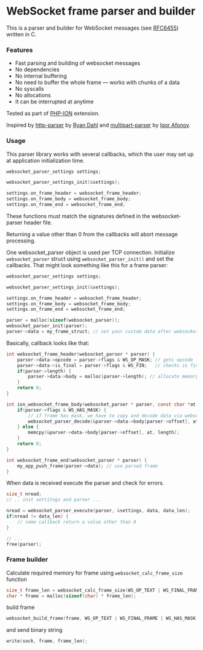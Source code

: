 WebSocket frame parser and builder
==================================

This is a parser and builder for WebSocket messages (see [RFC6455](https://tools.ietf.org/html/rfc6455)) written in C.

### Features
* Fast parsing and building of websocket messages
* No dependencies
* No internal buffering
* No need to buffer the whole frame — works with chunks of a data
* No syscalls
* No allocations
* It can be interrupted at anytime

Tested as part of [PHP-ION](https://github.com/php-ion/php-ion) extension.

Inspired by [http-parser](https://github.com/joyent/http-parser) by [Ryan Dahl](https://github.com/ry)
and [multipart-parser](https://github.com/iafonov/multipart-parser-c) by [Igor Afonov](https://github.com/iafonov).

### Usage

This parser library works with several callbacks, which the user may set up at application initialization time.

```c
websocket_parser_settings settings;

websocket_parser_settings_init(&settings);

settings.on_frame_header = websocket_frame_header;
settings.on_frame_body = websocket_frame_body;
settings.on_frame_end = websocket_frame_end;
```

These functions must match the signatures defined in the websocket-parser header file.

Returning a value other than 0 from the callbacks will abort message processing.

One websocket_parser object is used per TCP connection. Initialize `websocket_parser` struct using `websocket_parser_init()` and set the callbacks.
That might look something like this for a frame parser:

```c
websocket_parser_settings settings;

websocket_parser_settings_init(&settings);

settings.on_frame_header = websocket_frame_header;
settings.on_frame_body = websocket_frame_body;
settings.on_frame_end = websocket_frame_end;

parser = malloc(sizeof(websocket_parser));
websocket_parser_init(parser);
parser->data = my_frame_struct; // set your custom data after websocket_parser_init() function
```

Basically, callback looks like that:

```c
int websocket_frame_header(websocket_parser * parser) {
    parser->data->opcode = parser->flags & WS_OP_MASK; // gets opcode
    parser->data->is_final = parser->flags & WS_FIN;   // checks is final frame
    if(parser->length) {
        parser->data->body = malloc(parser->length); // allocate memory for frame body, if body exists
    }
    return 0;
}

int ion_websocket_frame_body(websocket_parser * parser, const char *at, size_t size) {
    if(parser->flags & WS_HAS_MASK) {
        // if frame has mask, we have to copy and decode data via websocket_parser_copy_masked function
        websocket_parser_decode(&parser->data->body[parser->offset], at, length, parser);
    } else {
        memcpy(&parser->data->body[parser->offset], at, length);
    }
    return 0;
}

int websocket_frame_end(websocket_parser * parser) {
    my_app_push_frame(parser->data); // use parsed frame
}
```

When data is received execute the parser and check for errors.

```c
size_t nread;
// .. init settitngs and parser ... 

nread = websocket_parser_execute(parser, &settings, data, data_len);
if(nread != data_len) {
    // some callback return a value other than 0
}

// ...
free(parser);
```

### Frame builder

Calculate required memory for frame using `websocket_calc_frame_size` function

```c
size_t frame_len = websocket_calc_frame_size(WS_OP_TEXT | WS_FINAL_FRAME | WS_HAS_MASK, data_len);
char * frame = malloc(sizeof(char) * frame_len);
```

build frame

```c
websocket_build_frame(frame, WS_OP_TEXT | WS_FINAL_FRAME | WS_HAS_MASK, mask, data, data_len);
```

and send binary string

```c
write(sock, frame, frame_len);
```